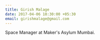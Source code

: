 ```yaml
---
title: Girish Malage
date: 2017-04-06 18:30:00 +05:30
email: girishmalage@gmail.com
---
```


Space Manager at Maker's Asylum Mumbai. 